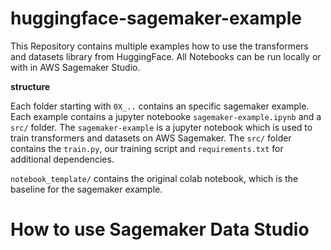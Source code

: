 # huggingface-sagemaker-example

This Repository contains multiple examples how to use the transformers and datasets library from HuggingFace. All Notebooks can be run locally or with in AWS Sagemaker Studio.

**structure**

Each folder starting with `0X_..` contains an specific sagemaker example. Each example contains a jupyter notebooke `sagemaker-example.ipynb` and a `src/` folder. The `sagemaker-example` is a jupyter notebook which is used to train transformers and datasets on AWS Sagemaker. The `src/` folder contains the `train.py`, our training script and `requirements.txt` for additional dependencies.

`notebook_template/` contains the original colab notebook, which is the baseline for the sagemaker example.

# How to use Sagemaker Data Studio

